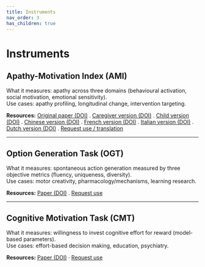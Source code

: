 ```yaml
---
title: Instruments
nav_order: 3
has_children: true
---
```


# Instruments

## Apathy-Motivation Index (AMI)
What it measures: apathy across three domains (behavioural activation, social motivation, emotional sensitivity).   
Use cases: apathy profiling, longitudinal change, intervention targeting.

**Resources:** 
[Original paper (DOI)](https://doi.org/10.1371/journal.pone.0169938) .
[Caregiver version (DOI)](https://doi.org/10.1111/jnp.12262) .
[Child version (DOI)](https://doi.org/10.3758/s13428-023-02184-4) .
[Chinese version (DOI)](https://doi.org/10.3758/s13428-025-02686-3) .
[French version (DOI)](https://doi.org/10.3389/fpsyg.2023.1252965) .
[Italian version (DOI)](https://doi.org/10.1007/s10072-023-06774-0) .
[Dutch version (DOI)](https://doi.org/10.3390/jcm10112447) .
[Request use / translation](mailto:ang_yuen_siang@a-star.edu.sg?subject=AMI%20request)

---

## Option Generation Task (OGT)
What it measures: spontaneous action generation measured by three objective metrics (fluency, uniqueness, diversity).  
Use cases: motor creativity, pharmacology/mechanisms, learning research.

**Resources:** 
[Paper (DOI)](https://doi.org/https://doi.org/10.1016/j.cub.2018.03.069) .
[Request use](mailto:ang_yuen_siang@a-star.edu.sg?subject=OGT%20request)

---

## Cognitive Motivation Task (CMT)
What it measures: willingness to invest cognitive effort for reward (model-based parameters).  
Use cases: effort-based decision making, education, psychiatry.

**Resources:** 
[Paper (DOI)](https://doi.org/your-doi-here) · 
[Request use](mailto:ang_yuen_siang@a-star.edu.sg?subject=CMT%20request)